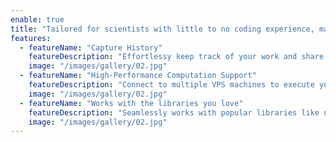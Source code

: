 ```yaml
---
enable: true
title: "Tailored for scientists with little to no coding experience, making data processing workflows easy to manage and time-efficient."
features:
  - featureName: "Capture History"
    featureDescription: "Effortlessy keep track of your work and share them, along with your code files."
    image: "/images/gallery/02.jpg"
  - featureName: "High-Performance Computation Support"
    featureDescription: "Connect to multiple VPS machines to execute your workflow on the cloud"
    image: "/images/gallery/02.jpg"
  - featureName: "Works with the libraries you love"
    featureDescription: "Seamlessly works with popular libraries like numpy, pandas."
    image: "/images/gallery/02.jpg"
---
```

